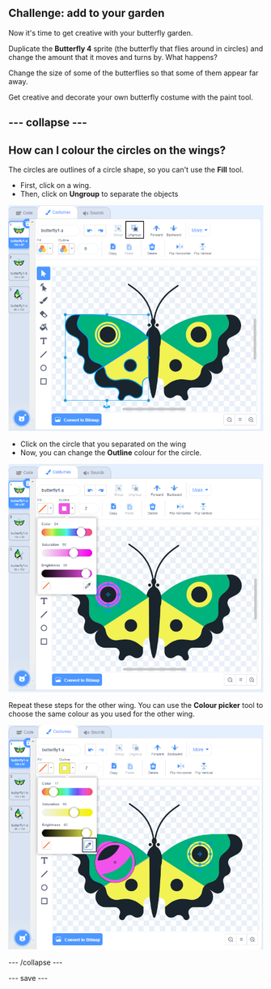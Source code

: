 ## Challenge: add to your garden

Now it's time to get creative with your butterfly garden. 

Duplicate the **Butterfly 4** sprite (the butterfly that flies around in circles) and change the amount that it moves and turns by. What happens?

Change the size of some of the butterflies so that some of them appear far away. 

Get creative and decorate your own butterfly costume with the paint tool.

--- collapse ---
---
How can I colour the circles on the wings? 
---

The circles are outlines of a circle shape, so you can't use the **Fill** tool. 

+ First, click on a wing. 
+ Then, click on **Ungroup** to separate the objects

![Ungroup the wing](images/butterfly-circle-ungroup.png)

+ Click on the circle that you separated on the wing
+ Now, you can change the **Outline** colour for the circle. 

![Colour the circle](images/butterfly-circle-colour.png)

Repeat these steps for the other wing. You can use the **Colour picker** tool to choose the same colour as you used for the other wing.

![Copy the colour with the colour picker](images/butterfly-circle-colour-picker.png)

--- /collapse ---

--- save ---
